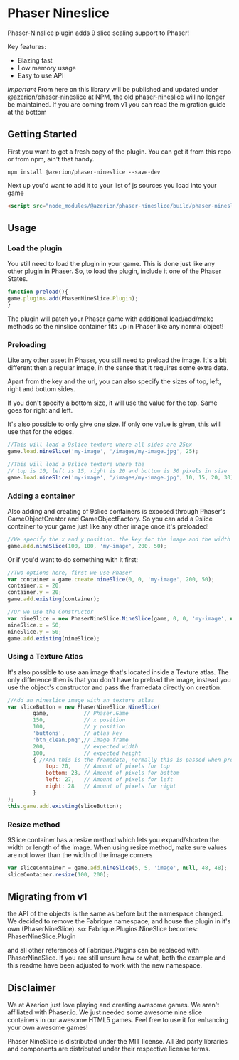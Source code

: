Phaser Nineslice
================
Phaser-Ninslice plugin adds 9 slice scaling support to Phaser!

Key features:
 * Blazing fast
 * Low memory usage
 * Easy to use API
 
*Important*
From here on this library will be published and updated under [@azerion/phaser-nineslice](https://www.npmjs.com/package/@azerion/phaser-nineslice) at NPM, the old [phaser-nineslice](https://www.npmjs.com/package/phaser-nineslice) will no longer be maintained.
If you are coming from v1 you can read the migration guide at the bottom

Getting Started
---------------
First you want to get a fresh copy of the plugin. You can get it from this repo or from npm, ain't that handy.
```
npm install @azerion/phaser-nineslice --save-dev
```

Next up you'd want to add it to your list of js sources you load into your game
```html
<script src="node_modules/@azerion/phaser-nineslice/build/phaser-nineslice.js"></script>
```

Usage
-----

### Load the plugin

You still need to load the plugin in your game. This is done just like any other plugin in Phaser.
So, to load the plugin, include it one of the Phaser States.

```javascript
function preload(){
game.plugins.add(PhaserNineSlice.Plugin);
}
```
The plugin will patch your Phaser game with additional load/add/make methods so the ninslice container fits up in Phaser like any normal object!

### Preloading
Like any other asset in Phaser, you still need to preload the image. It's a bit different then a regular image, in the sense that it requires some extra data.

Apart from the key and the url, you can also specify the sizes of top, left, right and bottom sides.

If you don't specify a bottom size, it will use the value for the top. Same goes for right and left.

It's also possible to only give one size. If only one value is given, this  will use that for the edges.

```javascript
//This will load a 9slice texture where all sides are 25px
game.load.nineSlice('my-image', '/images/my-image.jpg', 25);

//This will load a 9slice texture where the
// top is 10, left is 15, right is 20 and bottom is 30 pixels in size
game.load.nineSlice('my-image', '/images/my-image.jpg', 10, 15, 20, 30);
```

### Adding a container
Also adding and creating of 9slice containers is exposed through Phaser's GameObjectCreator and GameObjectFactory.
So you can add a 9slice container to your game just like any other image once it's preloaded!

```javascript
//We specify the x and y position. the key for the image and the width and height of the container. It will be automaticly scaled!
game.add.nineSlice(100, 100, 'my-image', 200, 50);
```

Or if you'd want to do something with it first:
```javascript
//Two options here, first we use Phaser
var container = game.create.nineSlice(0, 0, 'my-image', 200, 50);
container.x = 20;
container.y = 20;
game.add.existing(container);

//Or we use the Constructor
var nineSlice = new PhaserNineSlice.NineSlice(game, 0, 0, 'my-image', null, 200, 50);
nineSlice.x = 50;
nineSlice.y = 50;
game.add.existing(nineSlice);
```

### Using a Texture Atlas
It's also possible to use aan image that's located inside a Texture atlas. The only difference then is that you don't have to preload the image, instead you use the object's constructor and pass the framedata directly on creation:
```javascript
//Add an nineslice image with an texture atlas
var sliceButton = new PhaserNineSlice.NineSlice(
        game,           // Phaser.Game
        150,            // x position
        100,            // y position
        'buttons',      // atlas key
        'btn_clean.png',// Image frame
        200,            // expected width
        100,            // expected height
        { //And this is the framedata, normally this is passed when preloading. Check README for details
            top: 20,    // Amount of pixels for top
            bottom: 23, // Amount of pixels for bottom
            left: 27,   // Amount of pixels for left
            right: 28   // Amount of pixels for right
        }
);
this.game.add.existing(sliceButton);
```

### Resize method

9Slice container has a resize method which lets you expand/shorten the width or length of the image.
When using resize method, make sure values are not lower than the width of the image corners

```javascript
var sliceContainer = game.add.nineSlice(5, 5, 'image', null, 48, 48);
sliceContainer.resize(100, 200);
```

Migrating from v1
-----------------
the API of the objects is the same as before but the namespace changed. We decided to remove the Fabrique namespace, and house the plugin in it's own (PhaserNineSlice).
so:
Fabrique.Plugins.NineSlice
becomes:
PhaserNineSlice.Plugin

and all other references of Fabrique.Plugins can be replaced with PhaserNineSlice.
If you are still unsure how or what, both the example and this readme have been adjusted to work with the new namespace.

Disclaimer
----------
We at Azerion just love playing and creating awesome games. We aren't affiliated with Phaser.io. We just needed some awesome nine slice containers in our awesome HTML5 games. Feel free to use it for enhancing your own awesome games!

Phaser NineSlice is distributed under the MIT license. All 3rd party libraries and components are distributed under their respective license terms.
